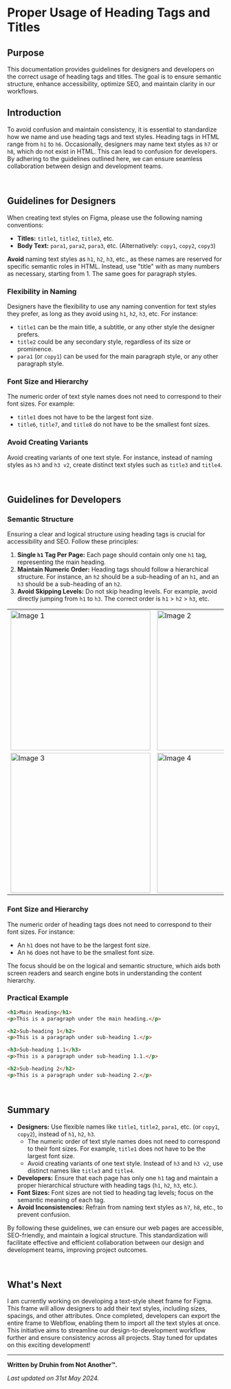 # Proper Usage of Heading Tags and Titles

## Purpose

This documentation provides guidelines for designers and developers on the correct usage of heading tags and titles. The goal is to ensure semantic structure, enhance accessibility, optimize SEO, and maintain clarity in our workflows.

## Introduction

To avoid confusion and maintain consistency, it is essential to standardize how we name and use heading tags and text styles. Heading tags in HTML range from `h1` to `h6`. Occasionally, designers may name text styles as `h7` or `h8`, which do not exist in HTML. This can lead to confusion for developers. By adhering to the guidelines outlined here, we can ensure seamless collaboration between design and development teams.

<br>

## Guidelines for Designers

When creating text styles on Figma, please use the following naming conventions:

- **Titles:** `title1`, `title2`, `title3`, etc.
- **Body Text:** `para1`, `para2`, `para3`, etc. (Alternatively: `copy1`, `copy2`, `copy3`)

**Avoid** naming text styles as `h1`, `h2`, `h3`, etc., as these names are reserved for specific semantic roles in HTML. Instead, use "title" with as many numbers as necessary, starting from 1. The same goes for paragraph styles.

### Flexibility in Naming

Designers have the flexibility to use any naming convention for text styles they prefer, as long as they avoid using `h1`, `h2`, `h3`, etc. For instance:

- `title1` can be the main title, a subtitle, or any other style the designer prefers.
- `title2` could be any secondary style, regardless of its size or prominence.
- `para1` (or `copy1`) can be used for the main paragraph style, or any other paragraph style.

### Font Size and Hierarchy

The numeric order of text style names does not need to correspond to their font sizes. For example:

- `title1` does not have to be the largest font size.
- `title6`, `title7`, and `title8` do not have to be the smallest font sizes.

### Avoid Creating Variants

Avoid creating variants of one text style. For instance, instead of naming styles as `h3` and `h3 v2`, create distinct text styles such as `title3` and `title4`.

<br>

## Guidelines for Developers

### Semantic Structure

Ensuring a clear and logical structure using heading tags is crucial for accessibility and SEO. Follow these principles:

1. **Single `h1` Tag Per Page:** Each page should contain only one `h1` tag, representing the main heading.
2. **Maintain Numeric Order:** Heading tags should follow a hierarchical structure. For instance, an `h2` should be a sub-heading of an `h1`, and an `h3` should be a sub-heading of an `h2`.
3. **Avoid Skipping Levels:** Do not skip heading levels. For example, avoid directly jumping from `h1` to `h3`. The correct order is `h1` > `h2` > `h3`, etc.

<table>
  <tr>
    <td><img src="https://uploads-ssl.webflow.com/65773a7a7404baa4f10c65bf/65773c251fe5289755ff1003_heading%20structure%201.webp" alt="Image 1" width="325" height="325"></td>
    <td><img src="https://uploads-ssl.webflow.com/65773a7a7404baa4f10c65bf/65773c25f4cefa5e6eff4bfe_heading%20structure%202.webp" alt="Image 2" width="325" height="325"></td>
  </tr>
  <tr>
    <td><img src="https://uploads-ssl.webflow.com/65773a7a7404baa4f10c65bf/65773c2530759bf3c9a64b41_heading%20structure%203.webp" alt="Image 3" width="325" height="325"></td>
    <td><img src="https://uploads-ssl.webflow.com/65773a7a7404baa4f10c65bf/65773c255dbe2114c3caa222_heading%20structure%204.webp" alt="Image 4" width="325" height="325"></td>
  </tr>
</table>

### Font Size and Hierarchy

The numeric order of heading tags does not need to correspond to their font sizes. For instance:

- An `h1` does not have to be the largest font size.
- An `h6` does not have to be the smallest font size.

The focus should be on the logical and semantic structure, which aids both screen readers and search engine bots in understanding the content hierarchy.

### Practical Example

```html
<h1>Main Heading</h1>
<p>This is a paragraph under the main heading.</p>

<h2>Sub-heading 1</h2>
<p>This is a paragraph under sub-heading 1.</p>

<h3>Sub-heading 1.1</h3>
<p>This is a paragraph under sub-heading 1.1.</p>

<h2>Sub-heading 2</h2>
<p>This is a paragraph under sub-heading 2.</p>
```



<br>

## Summary

- **Designers:** Use flexible names like `title1`, `title2`, `para1`, etc. (or `copy1`, `copy2`), instead of `h1`, `h2`, `h3`.
  - The numeric order of text style names does not need to correspond to their font sizes. For example, `title1` does not have to be the largest font size.
  - Avoid creating variants of one text style. Instead of `h3` and `h3 v2`, use distinct names like `title3` and `title4`.
- **Developers:** Ensure that each page has only one `h1` tag and maintain a proper hierarchical structure with heading tags (`h1`, `h2`, `h3`, etc.).
- **Font Sizes:** Font sizes are not tied to heading tag levels; focus on the semantic meaning of each tag.
- **Avoid Inconsistencies:** Refrain from naming text styles as `h7`, `h8`, etc., to prevent confusion.

By following these guidelines, we can ensure our web pages are accessible, SEO-friendly, and maintain a logical structure. This standardization will facilitate effective and efficient collaboration between our design and development teams, improving project outcomes.

<br>

## What's Next

I am currently working on developing a text-style sheet frame for Figma. This frame will allow designers to add their text styles, including sizes, spacings, and other attributes. Once completed, developers can export the entire frame to Webflow, enabling them to import all the text styles at once. This initiative aims to streamline our design-to-development workflow further and ensure consistency across all projects. Stay tuned for updates on this exciting development!

---

**Written by Druhin from Not Another™.**

*Last updated on 31st May 2024.*
